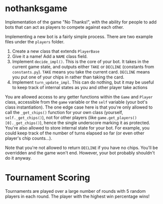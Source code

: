 # nothanksgame
Implementation of the game "No Thanks!", with the ability for people to add bots that can act as players to compete against each other.

Implementing a new bot is a fairly simple process. There are two example files under the `players` folder.

1. Create a new class that extends `PlayerBase`
2. Give it a name! Add a `NAME` class field.
3. Implement `decide_impl()`. This is the core of your bot. It takes in the current game state, and outputs either `TAKE` or `DECLINE` (constants from `constants.py`). `TAKE` means you take the current card. `DECLINE` means you put one of your chips in rather than taking the card.
4. Implement `turn_update_impl`. This can do nothing, but it may be useful to keep track of internal states as you and other player take actions

You are allowed access to any getter functions within the `Game` and `Player` class, accessible from the `game` variable or the `self` variable (your bot's class instantiation). The one edge case here is that you're only allowed to call the `_get_chips()` function for your own class (yourself, `self._get_chips()`), not for other players (like `game.get_players()[0]._get_chips()`), hence the single underscore marking it as protected.
You're also allowed to store internal state for your bot. For example, you could keep track of the number of turns elapsed so far (or even other player's chip counts...).

Note that you're not allowed to return `DECLINE` if you have no chips. You'll be overridden and the game won't end. However, your bot probably shouldn't do it anyway.

# Tournament Scoring

Tournaments are played over a large number of rounds with 5 random players in each round. The player with the highest win percentage wins!
